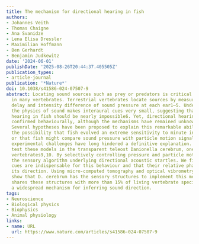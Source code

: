 ```yaml
---
title: The mechanism for directional hearing in fish
authors:
- Johannes Veith
- Thomas Chaigne
- Ana Svanidze
- Lena Elisa Dressler
- Maximilian Hoffmann
- Ben Gerhardt
- Benjamin Judkewitz
date: '2024-06-01'
publishDate: '2025-08-26T20:44:37.405505Z'
publication_types:
- article-journal
publication: '*Nature*'
doi: 10.1038/s41586-024-07507-9
abstract: Locating sound sources such as prey or predators is critical for survival
  in many vertebrates. Terrestrial vertebrates locate sources by measuring the time
  delay and intensity difference of sound pressure at each ear1–5. Underwater, however,
  the physics of sound makes interaural cues very small, suggesting that directional
  hearing in fish should be nearly impossible6. Yet, directional hearing has been
  confirmed behaviourally, although the mechanisms have remained unknown for decades.
  Several hypotheses have been proposed to explain this remarkable ability, including
  the possibility that fish evolved an extreme sensitivity to minute interaural differences
  or that fish might compare sound pressure with particle motion signals7,8. However,
  experimental challenges have long hindered a definitive explanation. Here we empirically
  test these models in the transparent teleost Danionella cerebrum, one of the smallest
  vertebrates9,10. By selectively controlling pressure and particle motion, we dissect
  the sensory algorithm underlying directional acoustic startles. We find that both
  cues are indispensable for this behaviour and that their relative phase controls
  its direction. Using micro-computed tomography and optical vibrometry, we further
  show that D. cerebrum has the sensory structures to implement this mechanism. D. cerebrum
  shares these structures with more than 15% of living vertebrate species, suggesting
  a widespread mechanism for inferring sound direction.
tags:
- Neuroscience
- Biological physics
- Biophysics
- Animal physiology
links:
- name: URL
  url: https://www.nature.com/articles/s41586-024-07507-9
---
```

